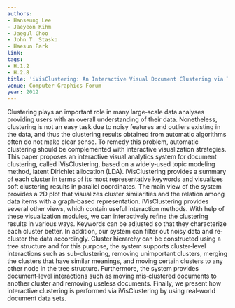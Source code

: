 ```yaml
---
authors:
- Hanseung Lee
- Jaeyeon Kihm
- Jaegul Choo
- John T. Stasko
- Haesun Park
link:
tags:
- H.1.2
- H.2.8
title: 'iVisClustering: An Interactive Visual Document Clustering via Topic Modeling.'
venue: Computer Graphics Forum
year: 2012
---
```

Clustering plays an important role in many large‐scale data analyses providing users with an overall understanding of their data. Nonetheless, clustering is not an easy task due to noisy features and outliers existing in the data, and thus the clustering results obtained from automatic algorithms often do not make clear sense. To remedy this problem, automatic clustering should be complemented with interactive visualization strategies. This paper proposes an interactive visual analytics system for document clustering, called iVisClustering, based on a widely‐used topic modeling method, latent Dirichlet allocation (LDA). iVisClustering provides a summary of each cluster in terms of its most representative keywords and visualizes soft clustering results in parallel coordinates. The main view of the system provides a 2D plot that visualizes cluster similarities and the relation among data items with a graph‐based representation. iVisClustering provides several other views, which contain useful interaction methods. With help of these visualization modules, we can interactively refine the clustering results in various ways. Keywords can be adjusted so that they characterize each cluster better. In addition, our system can filter out noisy data and re‐cluster the data accordingly. Cluster hierarchy can be constructed using a tree structure and for this purpose, the system supports cluster‐level interactions such as sub‐clustering, removing unimportant clusters, merging the clusters that have similar meanings, and moving certain clusters to any other node in the tree structure. Furthermore, the system provides document‐level interactions such as moving mis‐clustered documents to another cluster and removing useless documents. Finally, we present how interactive clustering is performed via iVisClustering by using real‐world document data sets.